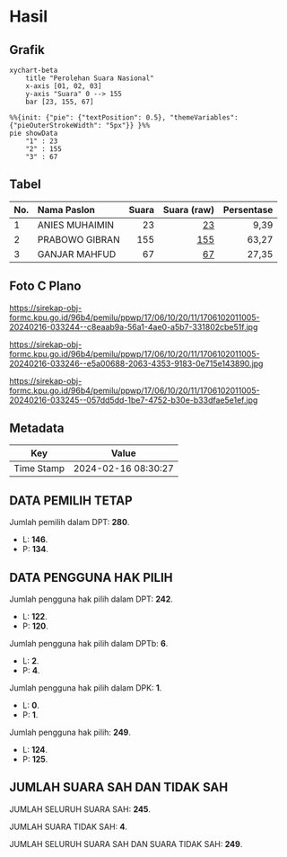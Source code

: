 # Hasil

## Grafik

```mermaid
xychart-beta
    title "Perolehan Suara Nasional"
    x-axis [01, 02, 03]
    y-axis "Suara" 0 --> 155
    bar [23, 155, 67]
```

```mermaid
%%{init: {"pie": {"textPosition": 0.5}, "themeVariables": {"pieOuterStrokeWidth": "5px"}} }%%
pie showData
    "1" : 23
    "2" : 155
    "3" : 67
```

## Tabel

| No. | Nama Paslon    | Suara | Suara (raw) | Persentase |
|:--- |:-------------- | -----:| -----------:| ----------:|
| 1   | ANIES MUHAIMIN | 23    | [23][p-1]   | 9,39       |
| 2   | PRABOWO GIBRAN | 155   | [155][p-2]  | 63,27      |
| 3   | GANJAR MAHFUD  | 67    | [67][p-3]   | 27,35      |


[p-1]: https://github.com/gigit-pemilu/pemilu-2024/blob/main/pilpres/hitung-suara/sub/17-bengkulu/sub/06-muko-muko/sub/10-penarik/sub/2011-wonosobo/sub/005-tps/sub/paslon-1.txt
[p-2]: https://github.com/gigit-pemilu/pemilu-2024/blob/main/pilpres/hitung-suara/sub/17-bengkulu/sub/06-muko-muko/sub/10-penarik/sub/2011-wonosobo/sub/005-tps/sub/paslon-2.txt
[p-3]: https://github.com/gigit-pemilu/pemilu-2024/blob/main/pilpres/hitung-suara/sub/17-bengkulu/sub/06-muko-muko/sub/10-penarik/sub/2011-wonosobo/sub/005-tps/sub/paslon-3.txt

## Foto C Plano

https://sirekap-obj-formc.kpu.go.id/96b4/pemilu/ppwp/17/06/10/20/11/1706102011005-20240216-033244--c8eaab9a-56a1-4ae0-a5b7-331802cbe51f.jpg

https://sirekap-obj-formc.kpu.go.id/96b4/pemilu/ppwp/17/06/10/20/11/1706102011005-20240216-033246--e5a00688-2063-4353-9183-0e715e143890.jpg

https://sirekap-obj-formc.kpu.go.id/96b4/pemilu/ppwp/17/06/10/20/11/1706102011005-20240216-033245--057dd5dd-1be7-4752-b30e-b33dfae5e1ef.jpg


## Metadata

| Key        | Value               |
| ---------- | ------------------- |
| Time Stamp | 2024-02-16 08:30:27 |


## DATA PEMILIH TETAP

Jumlah pemilih dalam DPT: **280**.
 * L: **146**.
 * P: **134**.

## DATA PENGGUNA HAK PILIH

Jumlah pengguna hak pilih dalam DPT: **242**.
 * L: **122**.
 * P: **120**.

Jumlah pengguna hak pilih dalam DPTb: **6**.
 * L: **2**.
 * P: **4**.

Jumlah pengguna hak pilih dalam DPK: **1**.
 * L: **0**.
 * P: **1**.

Jumlah pengguna hak pilih: **249**.
 * L: **124**.
 * P: **125**.

## JUMLAH SUARA SAH DAN TIDAK SAH

JUMLAH SELURUH SUARA SAH: **245**.

JUMLAH SUARA TIDAK SAH: **4**.

JUMLAH SELURUH SUARA SAH DAN SUARA TIDAK SAH: **249**.


